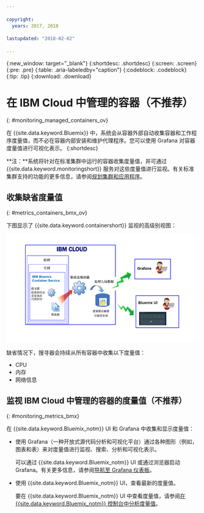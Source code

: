 ```yaml
---

copyright:
  years: 2017, 2018

lastupdated: "2018-02-02"

---
```


{:new_window: target="_blank"}
{:shortdesc: .shortdesc}
{:screen: .screen}
{:pre: .pre}
{:table: .aria-labeledby="caption"}
{:codeblock: .codeblock}
{:tip: .tip}
{:download: .download}



# 在 IBM Cloud 中管理的容器（不推荐）
{: #monitoring_managed_containers_ov}

在 {{site.data.keyword.Bluemix}} 中，系统会从容器外部自动收集容器和工作程序度量值，而不必在容器内部安装和维护代理程序。您可以使用 Grafana 对容器度量值进行可视化表示。
{:shortdesc}

**注：**系统将针对在标准集群中运行的容器收集度量值，并可通过 {{site.data.keyword.monitoringshort}} 服务对这些度量值进行监视。有关标准集群支持的功能的更多信息，请参阅[规划集群和应用程序](/docs/containers/cs_planning.html#cs_planning_cluster_type)。



## 收集缺省度量值
{: #metrics_containers_bmx_ov}

下图显示了 {{site.data.keyword.containershort}} 监视的高级别视图：

![在 {{site.data.keyword.Bluemix_notm}} 管理的基础架构中所部署容器的高级别组成部分概览图](images/monitoring_bmx.gif "在 {{site.data.keyword.Bluemix_notm}} 管理的基础架构中所部署容器的高级别组成部分概览图")

缺省情况下，搜寻器会持续从所有容器中收集以下度量值：

* CPU
* 内存
* 网络信息

## 监视 IBM Cloud 中管理的容器的度量值（不推荐）
{: #monitoring_metrics_bmx}

在 {{site.data.keyword.Bluemix_notm}} UI 和 Grafana 中收集和显示度量值：

* 使用 Grafana（一种开放式源代码分析和可视化平台）通过各种图形（例如，图表和表）来对度量值进行监视、搜索、分析和可视化表示。

    可以通过 {{site.data.keyword.Bluemix_notm}} UI 或通过浏览器启动 Grafana。有关更多信息，请参阅[导航至 Grafana 仪表板](/docs/services/cloud-monitoring/grafana/navigating_grafana.html#navigating_grafana)。

* 使用 {{site.data.keyword.Bluemix_notm}} UI，查看最新的度量值。

    要在 {{site.data.keyword.Bluemix_notm}} UI 中查看度量值，请参阅[在 {{site.data.keyword.Bluemix_notm}} 控制台中分析度量值](/docs/services/cloud-monitoring/containers/analyzing_metrics_bmx_ui.html#analyzing_metrics_bmx_ui)。
